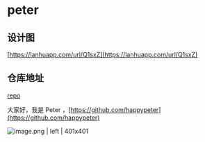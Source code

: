 # peter

## 设计图

[https://lanhuapp.com/url/Q1sxZ](https://lanhuapp.com/url/Q1sxZ)

## 仓库地址

[repo](https://github.com/haoqicat/vuex-hello-v3) 

大家好，我是 Peter ，[https://github.com/happypeter](https://github.com/happypeter)



![image.png | left | 401x401](https://cdn.yuque.com/yuque/0/2018/png/110436/1524617936295-b98b8c09-f81e-43cf-9dd8-3ff8d9f50431.png "")

